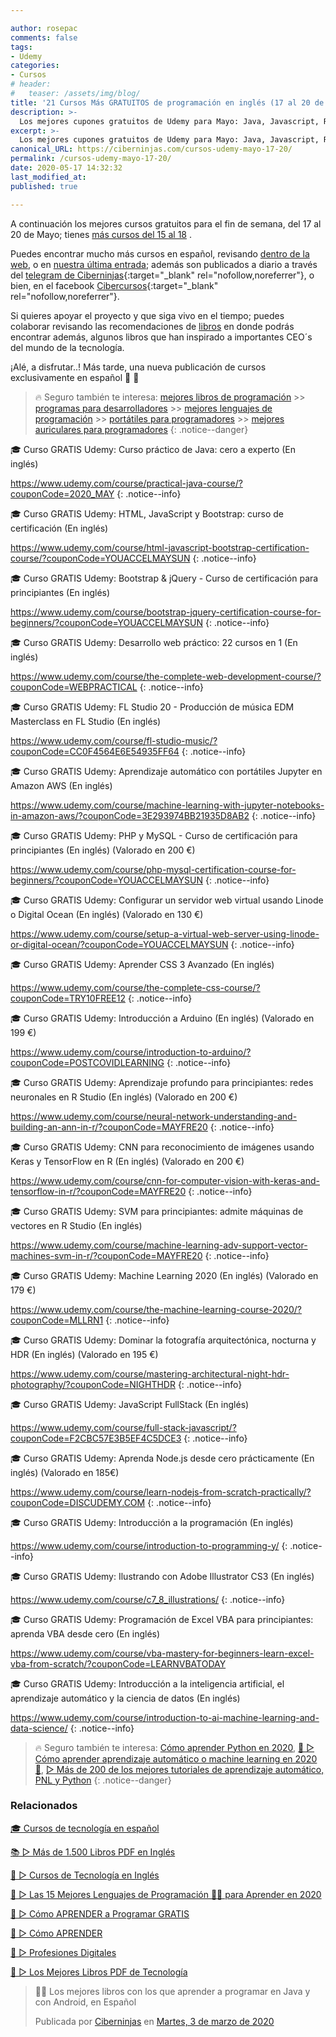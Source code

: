 ```yaml
---

author: rosepac
comments: false
tags:
- Udemy
categories:
- Cursos
# header:
#   teaser: /assets/img/blog/
title: '21 Cursos Más GRATUITOS de programación en inglés (17 al 20 de Mayo)'
description: >-
  Los mejores cupones gratuitos de Udemy para Mayo: Java, Javascript, React, Angular, Docker, Linux y mucho más
excerpt: >-
  Los mejores cupones gratuitos de Udemy para Mayo: Java, Javascript, React, Angular, Docker, Linux y mucho más
canonical_URL: https://ciberninjas.com/cursos-udemy-mayo-17-20/
permalink: /cursos-udemy-mayo-17-20/
date: 2020-05-17 14:32:32
last_modified_at: 
published: true

---
```


A continuación los mejores cursos gratuitos para el fin de semana, del 17 al 20 de Mayo; tienes [más cursos del 15 al 18](/cursos-udemy-mayo-15-18/)
.

Puedes encontrar mucho más cursos en español, revisando [dentro de la web](/cursos-tecnologia/), o en [nuestra última entrada](/cursos-udemy-programación-más-actuales/); además son publicados a diario a través del [telegram de Ciberninjas](https://t.me/ciberninjas){:target="_blank" rel="nofollow,noreferrer"}, o bien, en el facebook [Cibercursos](https://www.facebook.com/cibercursos){:target="_blank" rel="nofollow,noreferrer"}.

Si quieres apoyar el proyecto y que siga vivo en el tiempo; puedes colaborar revisando las recomendaciones de [libros](https://www.amazon.es/shop/cibercursos) en donde podrás encontrar además, algunos libros que han inspirado a importantes CEO´s del mundo de la tecnología.

¡Alé, a disfrutar..! Más tarde, una nueva publicación de cursos exclusivamente en español 🤘 🎉

> 🔥 Seguro también te interesa: [mejores libros de programación](/programar/) >> [programas para desarrolladores](/mejores-sistemas-operativos-para-hackear/) >> [mejores lenguajes de programación](/15-mejores-lenguajes-programacion/) >> [portátiles para programadores]() >> [mejores auriculares para programadores](/auriculares-dise%C3%B1o/)
{: .notice--danger}

🎓 Curso GRATIS Udemy: Curso práctico de Java: cero a experto (En inglés)

<a href='https://www.udemy.com/course/practical-java-course/?couponCode=2020_MAY'>https://www.udemy.com/course/practical-java-course/?couponCode=2020_MAY</a>
{: .notice--info}

🎓 Curso GRATIS Udemy: HTML, JavaScript y Bootstrap: curso de certificación (En inglés)

<a href='https://www.udemy.com/course/html-javascript-bootstrap-certification-course/?couponCode=YOUACCELMAYSUN'>https://www.udemy.com/course/html-javascript-bootstrap-certification-course/?couponCode=YOUACCELMAYSUN</a>
{: .notice--info}

🎓 Curso GRATIS Udemy: Bootstrap & jQuery - Curso de certificación para principiantes (En inglés)

<a href='https://www.udemy.com/course/bootstrap-jquery-certification-course-for-beginners/?couponCode=YOUACCELMAYSUN'>https://www.udemy.com/course/bootstrap-jquery-certification-course-for-beginners/?couponCode=YOUACCELMAYSUN</a>
{: .notice--info}

🎓 Curso GRATIS Udemy: Desarrollo web práctico: 22 cursos en 1 (En inglés)

<a href='https://www.udemy.com/course/the-complete-web-development-course/?couponCode=WEBPRACTICAL'>https://www.udemy.com/course/the-complete-web-development-course/?couponCode=WEBPRACTICAL</a>
{: .notice--info}

🎓 Curso GRATIS Udemy: FL Studio 20 - Producción de música EDM Masterclass en FL Studio (En inglés)

<a href='https://www.udemy.com/course/fl-studio-music/?couponCode=CC0F4564E6E54935FF64'>https://www.udemy.com/course/fl-studio-music/?couponCode=CC0F4564E6E54935FF64</a>
{: .notice--info}

🎓 Curso GRATIS Udemy: Aprendizaje automático con portátiles Jupyter en Amazon AWS (En inglés)

<a href='https://www.udemy.com/course/machine-learning-with-jupyter-notebooks-in-amazon-aws/?couponCode=3E293974BB21935D8AB2'>https://www.udemy.com/course/machine-learning-with-jupyter-notebooks-in-amazon-aws/?couponCode=3E293974BB21935D8AB2</a>
{: .notice--info}

🎓 Curso GRATIS Udemy: PHP y MySQL - Curso de certificación para principiantes (En inglés) (Valorado en 200 €)

<a href='https://www.udemy.com/course/php-mysql-certification-course-for-beginners/?couponCode=YOUACCELMAYSUN'>https://www.udemy.com/course/php-mysql-certification-course-for-beginners/?couponCode=YOUACCELMAYSUN</a>
{: .notice--info}

🎓 Curso GRATIS Udemy: Configurar un servidor web virtual usando Linode o Digital Ocean (En inglés) (Valorado en 130 €)

<a href='https://www.udemy.com/course/setup-a-virtual-web-server-using-linode-or-digital-ocean/?couponCode=YOUACCELMAYSUN'>https://www.udemy.com/course/setup-a-virtual-web-server-using-linode-or-digital-ocean/?couponCode=YOUACCELMAYSUN</a>
{: .notice--info}

🎓 Curso GRATIS Udemy: Aprender CSS 3 Avanzado (En inglés)

<a href='https://www.udemy.com/course/the-complete-css-course/?couponCode=TRY10FREE12'>https://www.udemy.com/course/the-complete-css-course/?couponCode=TRY10FREE12</a>
{: .notice--info}

🎓 Curso GRATIS Udemy:  Introducción a Arduino (En inglés) (Valorado en 199 €)

<a href='https://www.udemy.com/course/introduction-to-arduino/?couponCode=POSTCOVIDLEARNING'>https://www.udemy.com/course/introduction-to-arduino/?couponCode=POSTCOVIDLEARNING</a>
{: .notice--info}

🎓 Curso GRATIS Udemy: Aprendizaje profundo para principiantes: redes neuronales en R Studio (En inglés) (Valorado en 200 €)

<a href='https://www.udemy.com/course/neural-network-understanding-and-building-an-ann-in-r/?couponCode=MAYFRE20'>https://www.udemy.com/course/neural-network-understanding-and-building-an-ann-in-r/?couponCode=MAYFRE20</a>
{: .notice--info}

🎓 Curso GRATIS Udemy: CNN para reconocimiento de imágenes usando Keras y TensorFlow en R (En inglés) (Valorado en 200 €)

<a href='https://www.udemy.com/course/cnn-for-computer-vision-with-keras-and-tensorflow-in-r/?couponCode=MAYFRE20'>https://www.udemy.com/course/cnn-for-computer-vision-with-keras-and-tensorflow-in-r/?couponCode=MAYFRE20</a>
{: .notice--info}

🎓 Curso GRATIS Udemy: SVM para principiantes: admite máquinas de vectores en R Studio (En inglés)

<a href='https://www.udemy.com/course/machine-learning-adv-support-vector-machines-svm-in-r/?couponCode=MAYFRE20'>https://www.udemy.com/course/machine-learning-adv-support-vector-machines-svm-in-r/?couponCode=MAYFRE20</a>
{: .notice--info}

🎓 Curso GRATIS Udemy: Machine Learning 2020 (En inglés) (Valorado en 179 €)

<a href='https://www.udemy.com/course/the-machine-learning-course-2020/?couponCode=MLLRN1'>https://www.udemy.com/course/the-machine-learning-course-2020/?couponCode=MLLRN1</a>
{: .notice--info}

🎓 Curso GRATIS Udemy: Dominar la fotografía arquitectónica, nocturna y HDR (En inglés) (Valorado en 195 €)

<a href='https://www.udemy.com/course/mastering-architectural-night-hdr-photography/?couponCode=NIGHTHDR'>https://www.udemy.com/course/mastering-architectural-night-hdr-photography/?couponCode=NIGHTHDR</a>
{: .notice--info}

🎓 Curso GRATIS Udemy: JavaScript FullStack (En inglés)

<a href='https://www.udemy.com/course/full-stack-javascript/?couponCode=F2CBC57E3B5EF4C5DCE3'>https://www.udemy.com/course/full-stack-javascript/?couponCode=F2CBC57E3B5EF4C5DCE3</a>
{: .notice--info}

🎓 Curso GRATIS Udemy: Aprenda Node.js desde cero prácticamente (En inglés) (Valorado en 185€)

<a href='https://www.udemy.com/course/learn-nodejs-from-scratch-practically/?couponCode=DISCUDEMY.COM'>https://www.udemy.com/course/learn-nodejs-from-scratch-practically/?couponCode=DISCUDEMY.COM</a>
{: .notice--info}

🎓 Curso GRATIS Udemy: Introducción a la programación (En inglés)

<a href='https://www.udemy.com/course/introduction-to-programming-y/'>https://www.udemy.com/course/introduction-to-programming-y/</a>
{: .notice--info}

🎓 Curso GRATIS Udemy: Ilustrando con Adobe Illustrator CS3 (En inglés)

<a href='https://www.udemy.com/course/c7_8_illustrations/'>https://www.udemy.com/course/c7_8_illustrations/</a>
{: .notice--info}

🎓 Curso GRATIS Udemy: Programación de Excel VBA para principiantes: aprenda VBA desde cero (En inglés)

<a href='https://www.udemy.com/course/vba-mastery-for-beginners-learn-excel-vba-from-scratch/?couponCode=LEARNVBATODAY'>https://www.udemy.com/course/vba-mastery-for-beginners-learn-excel-vba-from-scratch/?couponCode=LEARNVBATODAY</a>

🎓 Curso GRATIS Udemy: Introducción a la inteligencia artificial, el aprendizaje automático y la ciencia de datos (En inglés)

<a href='https://www.udemy.com/course/introduction-to-ai-machine-learning-and-data-science/'>https://www.udemy.com/course/introduction-to-ai-machine-learning-and-data-science/</a>
{: .notice--info}

> 🔥 Seguro también te interesa: [Cómo aprender Python en 2020](/python/), [🥇 ▷ Cómo aprender aprendizaje automático o machine learning en 2020 🤖](/que-aprender-sobre-machine-learning-2020/), [▷ Más de 200 de los mejores tutoriales de aprendizaje automático, PNL y Python](/aprendizaje-automatico-cursos-ingles/)
{: .notice--danger}

### Relacionados

[🎓 Cursos de tecnología en español](https://ciberninjas.com/cursos-tecnologia/)

[📚 ▷ Más de 1.500 Libros PDF en Inglés](https://ciberninjas.com/biblioteca-de-programacion-y-tecnologia-ingles/)

[🥇 ▷ Cursos de Tecnología en Inglés](https://ciberninjas.com/cursos-tecnologia-ingles/)

[🥇 ▷ Las 15 Mejores Lenguajes de Programación 👨‍💻 para Aprender en 2020](https://ciberninjas.com/15-mejores-lenguajes-programacion/)

[🥇 ▷ Cómo APRENDER a Programar GRATIS](https://ciberninjas.com/programar/)

[🥇 ▷ Cómo APRENDER](https://ciberninjas.com/aprender/)

[🥇 ▷ Profesiones Digitales](https://ciberninjas.com/profesiones-digitales/)

[🥇 ▷ Los Mejores Libros PDF de Tecnología](https://ciberninjas.com/biblioteca-de-programacion-y-tecnologia/)

<div class="fb-post" data-href="https://www.facebook.com/ciberninjas/posts/1331109157075936" data-width="850" data-show-text="true"><blockquote cite="https://developers.facebook.com/ciberninjas/posts/1331109157075936" class="fb-xfbml-parse-ignore"><p>👨‍💻 Los mejores libros con los que aprender a programar en Java y con Android, en Español</p>Publicada por <a href="https://www.facebook.com/ciberninjas/">Ciberninjas</a> en&nbsp;<a href="https://developers.facebook.com/ciberninjas/posts/1331109157075936">Martes, 3 de marzo de 2020</a></blockquote></div>
